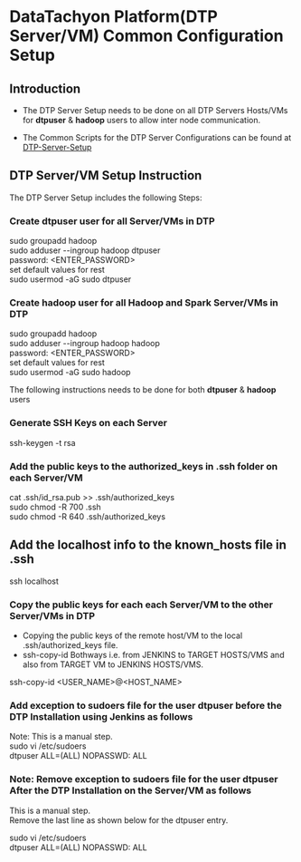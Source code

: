 # DataTachyon Platform(DTP Server/VM) Common Configuration Setup

## Introduction

* The DTP Server Setup needs to be done on all DTP Servers Hosts/VMs for **dtpuser** & **hadoop** users to allow inter node communication.

* The Common Scripts for the DTP Server Configurations can be found at [DTP-Server-Setup](/common/scripts/pre_installation.sh)

## DTP Server/VM Setup Instruction

The DTP Server Setup includes the following Steps:

### Create dtpuser user for all Server/VMs in DTP

sudo groupadd hadoop \
sudo adduser --ingroup hadoop dtpuser \
password: <ENTER_PASSWORD> \
set default values for rest \
sudo usermod -aG sudo dtpuser

### Create hadoop user for all Hadoop and Spark Server/VMs in DTP

sudo groupadd hadoop \
sudo adduser --ingroup hadoop hadoop \
password: <ENTER_PASSWORD> \
set default values for rest \
sudo usermod -aG sudo hadoop

The following instructions needs to be done for both **dtpuser** & **hadoop** users

### Generate SSH Keys on each Server

ssh-keygen -t rsa

### Add the public keys to the authorized_keys in .ssh folder on each Server/VM

cat .ssh/id_rsa.pub >> .ssh/authorized_keys \
sudo chmod -R 700 .ssh \
sudo chmod -R 640 .ssh/authorized_keys

## Add the localhost info to the known_hosts file in .ssh

ssh localhost

### Copy the public keys for each each Server/VM to the other Server/VMs in DTP

* Copying the public keys of the remote host/VM to the local .ssh/authorized_keys file.
* ssh-copy-id Bothways i.e. from JENKINS to TARGET HOSTS/VMS and also from TARGET VM to JENKINS HOSTS/VMS.

ssh-copy-id <USER_NAME>@<HOST_NAME>

### Add exception to sudoers file for the user dtpuser before the DTP Installation using Jenkins as follows

Note: This is a manual step. \
sudo vi /etc/sudoers  
dtpuser ALL=(ALL) NOPASSWD: ALL

### Note: Remove exception to sudoers file for the user dtpuser After the DTP Installation on the Server/VM as follows
This is a manual step. \
Remove the last line as shown below for the dtpuser entry.

sudo vi /etc/sudoers  
dtpuser ALL=(ALL) NOPASSWD: ALL

